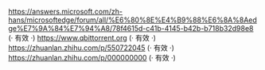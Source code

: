 https://answers.microsoft.com/zh-hans/microsoftedge/forum/all/%E6%80%8E%E4%B9%88%E6%8A%8Aedge%E7%9A%84%E7%94%A8/78f4615d-c41b-4145-b42b-b718b32d98e8 (· 有效 ·)
https://www.qbittorrent.org (· 有效 ·)
https://zhuanlan.zhihu.com/p/550722045 (· 有效 ·)
https://zhuanlan.zhihu.com/p/000000000 (· 有效 ·)
